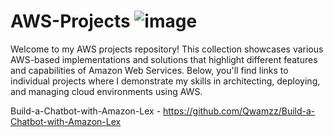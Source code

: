 # AWS-Projects                               ![image](https://github.com/user-attachments/assets/dbf5d2c9-4ae3-4984-8b97-380e57094a06)

Welcome to my AWS projects repository! This collection showcases various AWS-based implementations and solutions that highlight different features and capabilities of Amazon Web Services. Below, you'll find links to individual projects where I demonstrate my skills in architecting, deploying, and managing cloud environments using AWS.

Build-a-Chatbot-with-Amazon-Lex - https://github.com/Qwamzz/Build-a-Chatbot-with-Amazon-Lex
